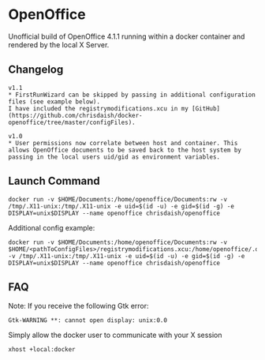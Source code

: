 OpenOffice
===========

Unofficial build of OpenOffice 4.1.1 running within a docker container and rendered by the local X Server.

Changelog
---------
```
v1.1
* FirstRunWizard can be skipped by passing in additional configuration files (see example below).
I have included the registrymodifications.xcu in my [GitHub](https://github.com/chrisdaish/docker-openoffice/tree/master/configFiles).

v1.0
* User permissions now correlate between host and container. This allows OpenOffice documents to be saved back to the host system by passing in the local users uid/gid as environment variables.
```

Launch Command
---------------
```
docker run -v $HOME/Documents:/home/openoffice/Documents:rw -v /tmp/.X11-unix:/tmp/.X11-unix -e uid=$(id -u) -e gid=$(id -g) -e DISPLAY=unix$DISPLAY --name openoffice chrisdaish/openoffice
```
Additional config example:

```
docker run -v $HOME/Documents:/home/openoffice/Documents:rw -v $HOME/<pathToConfigFiles>/registrymodifications.xcu:/home/openoffice/.openoffice/5/user/registrymodifications.xcu:ro -v /tmp/.X11-unix:/tmp/.X11-unix -e uid=$(id -u) -e gid=$(id -g) -e DISPLAY=unix$DISPLAY --name openoffice chrisdaish/openoffice
```

FAQ
---
Note: If you receive the following Gtk error:

```
Gtk-WARNING **: cannot open display: unix:0.0
```
Simply allow the docker user to communicate with your X session

```
xhost +local:docker
```
